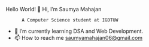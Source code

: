 Hello World! 👋 Hi, I’m Saumya Mahajan

          A Computer Science student at IGDTUW
- 🌱 I’m currently learning DSA and Web Development.
- 📫 How to reach me saumyamahajan06@gmail.com

<!---
👀 I’m interested in ... - 💞️ I’m looking to collaborate on ... 
saumyamahajan/saumyamahajan is a ✨ special ✨ repository because its `README.md` (this file) appears on your GitHub profile.
You can click the Preview link to take a look at your changes.
--->
